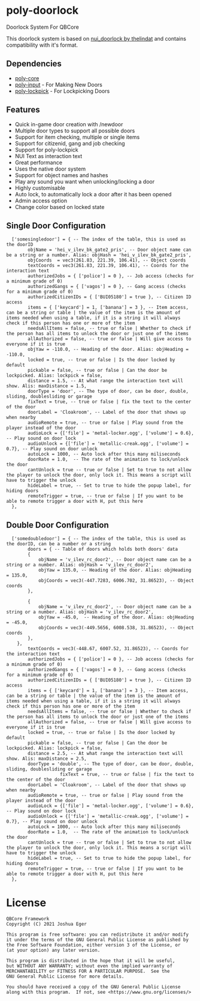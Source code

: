 # poly-doorlock
Doorlock System For QBCore

This doorlock system is based on [nui_doorlock by thelindat](https://github.com/thelindat/nui_doorlock) and contains compatibility with it's format.

## Dependencies

* [poly-core](https://github.com/qbcore-framework/poly-core)
* [poly-input](https://github.com/qbcore-framework/poly-input) - For Making New Doors
* [poly-lockpick](https://github.com/qbcore-framework/poly-lockpick) - For Lockpicking Doors

## Features

* Quick in-game door creation with /newdoor
* Multiple door types to support all possible doors
* Support for item checking, multiple or single items
* Support for citizenid, gang and job checking
* Support for poly-lockpick
* NUI Text as interaction text
* Great performance
* Uses the native door system
* Support for object names and hashes
* Play any sound you want when unlocking/locking a door
* Highly customisable
* Auto lock, to automatically lock a door after it has been opened
* Admin access option
* Change color based on locked state

## Single Door Configuration

      ['somesingledoor'] = { -- The index of the table, this is used as the doorID
            objName = 'hei_v_ilev_bk_gate2_pris', -- Door object name can be a string or a number. Alias: objHash = 'hei_v_ilev_bk_gate2_pris',
            objCoords  = vec3(261.83, 221.39, 106.41), -- Object coords
            textCoords = vec3(261.83, 221.39, 106.41), -- Coords for the interaction text
            authorizedJobs = { ['police'] = 0 }, -- Job access (checks for a minimum grade of 0)
            authorizedGangs = { ['vagos'] = 0 }, -- Gang access (checks for a minimum grade of 0)
            authorizedCitizenIDs = { ['BUI05180'] = true }, -- Citizen ID access
            items = { ['keycard'] = 1, ['banana'] = 3 }, -- Item access, can be a string or table | the value of the item is the amount of items needed when using a table, if it is a string it will always check if this person has one or more of the item
            needsAllItems = false, -- true or false | Whether to check if the person has all items to unlock the door or just one of the items
            allAuthorized = false, -- true or false | Will give access to everyone if it is true
            objYaw = -110.0, -- Heading of the door. Alias: objHeading = -110.0,
            locked = true, -- true or false | Is the door locked by default
            pickable = false, -- true or false | Can the door be lockpicked. Alias: lockpick = false,
            distance = 1.5, -- At what range the interaction text will show. Alis: maxDistance = 1.5,
            doorType = 'door', -- The type of door, can be door, double, sliding, doublesliding or garage
            fixText = true, -- true or false | fix the text to the center of the door
            doorLabel = 'Cloakroom', -- Label of the door that shows up when nearby
            audioRemote = true, -- true or false | Play sound from the player instead of the door
            audioLock = {['file'] = 'metal-locker.ogg', ['volume'] = 0.6}, -- Play sound on door lock
            audioUnlock = {['file'] = 'metallic-creak.ogg', ['volume'] = 0.7}, -- Play sound on door unlock
            autoLock = 1000, -- Auto lock after this many miliseconds
            doorRate = 1.0,  -- The rate of the animation to lock/unlock the door
            cantUnlock = true -- true or false | Set to true to not allow the player to unlock the door, only lock it. This means a script will have to trigger the unlock
            hideLabel = true, -- Set to true to hide the popup label, for hiding doors
            remoteTrigger = true, -- true or false | If you want to be able to remote trigger a door with H, put this here
      },

## Double Door Configuration

      ['somedoubledoor'] = { -- The index of the table, this is used as the doorID, can be a number or a string
            doors = { -- Table of doors which holds both doors' data
			{
				objName = 'v_ilev_rc_door2', -- Door object name can be a string or a number. Alias: objHash = 'v_ilev_rc_door2',
				objYaw = 135.0, -- Heading of the door. Alias: objHeading = 135.0,
				objCoords = vec3(-447.7283, 6006.702, 31.86523), -- Object coords
			},

			{
				objName = 'v_ilev_rc_door2', -- Door object name can be a string or a number. Alias: objHash = 'v_ilev_rc_door2',
				objYaw = -45.0,  -- Heading of the door. Alias: objHeading = -45.0,
				objCoords = vec3(-449.5656, 6008.538, 31.86523), -- Object coords
			},
		},
            textCoords = vec3(-448.67, 6007.52, 31.86523), -- Coords for the interaction text
            authorizedJobs = { ['police'] = 0 }, -- Job access (checks for a minimum grade of 0)
            authorizedGangs = { ['vagos'] = 0 }, -- Gang access (checks for a minimum grade of 0)
            authorizedCitizenIDs = { ['BUI05180'] = true }, -- Citizen ID access
            items = { ['keycard'] = 1, ['banana'] = 3 }, -- Item access, can be a string or table | the value of the item is the amount of items needed when using a table, if it is a string it will always check if this person has one or more of the item
            needsAllItems = false, -- true or false | Whether to check if the person has all items to unlock the door or just one of the items
            allAuthorized = false, -- true or false | Will give access to everyone if it is true
            locked = true, -- true or false | Is the door locked by default
            pickable = false, -- true or false | Can the door be lockpicked. Alias: lockpick = false,
            distance = 2.5, -- At what range the interaction text will show. Alis: maxDistance = 2.5,
            doorType = 'double', -- The type of door, can be door, double, sliding, doublesliding or garage
                        fixText = true, -- true or false | fix the text to the center of the door
            doorLabel = 'Cloakroom', -- Label of the door that shows up when nearby
            audioRemote = true, -- true or false | Play sound from the player instead of the door
            audioLock = {['file'] = 'metal-locker.ogg', ['volume'] = 0.6}, -- Play sound on door lock
            audioUnlock = {['file'] = 'metallic-creak.ogg', ['volume'] = 0.7}, -- Play sound on door unlock
            autoLock = 1000, -- Auto lock after this many miliseconds
            doorRate = 1.0,  -- The rate of the animation to lock/unlock the door
            cantUnlock = true -- true or false | Set to true to not allow the player to unlock the door, only lock it. This means a script will have to trigger the unlock
            hideLabel = true, -- Set to true to hide the popup label, for hiding doors
            remoteTrigger = true, -- true or false | If you want to be able to remote trigger a door with H, put this here
      },

# License

    QBCore Framework
    Copyright (C) 2021 Joshua Eger

    This program is free software: you can redistribute it and/or modify
    it under the terms of the GNU General Public License as published by
    the Free Software Foundation, either version 3 of the License, or
    (at your option) any later version.

    This program is distributed in the hope that it will be useful,
    but WITHOUT ANY WARRANTY; without even the implied warranty of
    MERCHANTABILITY or FITNESS FOR A PARTICULAR PURPOSE.  See the
    GNU General Public License for more details.

    You should have received a copy of the GNU General Public License
    along with this program.  If not, see <https://www.gnu.org/licenses/>